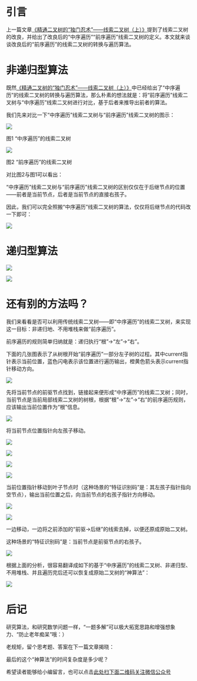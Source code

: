 # 引言

上一篇文章[《精通二叉树的“独门忍术”——线索二叉树（上）》](https://www.ycbbs.vip/?p=1932)提到了线索二叉树的改良，并给出了改良后的“中序遍历”“前序遍历”线索二叉树的定义。本文就来谈谈改良后的“前序遍历”的线索二叉树的转换与遍历算法。

# 非递归型算法

既然[《精通二叉树的“独门忍术”——线索二叉树（上）》](https://www.ycbbs.vip/?p=1932)中已经给出了“中序遍历”的线索二叉树的转换与遍历算法，那么朴素的想法就是：将“前序遍历”线索二叉树与“中序遍历”线索二叉树进行对比，基于后者来推导出前者的算法。

我们先来对比一下“中序遍历”线索二叉树与“前序遍历”线索二叉树的图示：

![][img_1]

图1 “中序遍历”的线索二叉树

![][img_2]

图2 “前序遍历”的线索二叉树

对比图2与图1可以看出：

“中序遍历”线索二叉树与“前序遍历”线索二叉树的区别仅仅在于后继节点的位置——前者是当前节点，后者是当前节点的直接右孩子。

因此，我们可以完全照搬“中序遍历”线索二叉树的算法，仅仅将后继节点的代码改一下即可：

![][img_3]

# 递归型算法

![][img_4]

![][img_5]

# 还有别的方法吗？

我们来看看是否可以利用传统线索二叉树——即“中序遍历”的线索二叉树，来实现这一目标：非递归地、不用堆栈来做“前序遍历”。

前序遍历的规则简单归纳就是：递归执行“根”->“左”->“右”。

下面的几张图表示了从树根开始“前序遍历”一部分左子树的过程。其中current指针表示当前位置，蓝色闪电表示该位置进行遍历输出，橙黄色箭头表示current指针移动方向。

![][img_6]

先将当前节点的前驱节点找到，链接起来便形成“中序遍历”的线索二叉树；同时，当前节点是当前局部线索二叉树的树根，根据“根”->“左”->“右”的前序遍历规则，应该输出当前位置作为“根”信息。

![][img_7]

将当前节点位置指针向左孩子移动。

![][img_8]

![][img_9]

![][img_10]

![][img_11]

当前位置指针移动到叶子节点时（这种场景的“特征识别码”是：其左孩子指针指向空节点），输出当前位置之后，向当前节点的右孩子指针方向移动。

![][img_12]

![][img_13]

一边移动，一边将之前添加的“前驱->后继”的线索去掉，以便还原成原始二叉树。

这种场景的“特征识别码”是：当前节点是前驱节点的右孩子。

![][img_14]

根据上面的分析，很容易翻译成如下的基于“中序遍历”的线索二叉树、非递归型、不用堆栈、并且遍历完后还可以恢复成原始二叉树的“神算法”：

![][img_15]

# 后记

研究算法，和研究数学问题一样，“一题多解”可以极大拓宽思路和增强想象力、“防止老年痴呆”哦：）

老规矩，留个思考题、答案在下一篇文章揭晓：

最后的这个“神算法”的时间复杂度是多少呢？

[img_1]:https://gitee.com/duchaochen/gongzhonghao/raw/master/%E4%B8%AA%E4%BA%BA%E5%8D%9A%E5%AE%A2%E6%96%87%E7%AB%A0/%E6%95%B0%E6%8D%AE%E7%BB%93%E6%9E%84%E4%B8%8E%E7%AE%97%E6%B3%95/image/14-1.jpg
[img_2]:https://gitee.com/duchaochen/gongzhonghao/raw/master/%E4%B8%AA%E4%BA%BA%E5%8D%9A%E5%AE%A2%E6%96%87%E7%AB%A0/%E6%95%B0%E6%8D%AE%E7%BB%93%E6%9E%84%E4%B8%8E%E7%AE%97%E6%B3%95/image/14-2.jpg
[img_3]:https://gitee.com/duchaochen/gongzhonghao/raw/master/%E4%B8%AA%E4%BA%BA%E5%8D%9A%E5%AE%A2%E6%96%87%E7%AB%A0/%E6%95%B0%E6%8D%AE%E7%BB%93%E6%9E%84%E4%B8%8E%E7%AE%97%E6%B3%95/image/14-3.jpg
[img_4]:https://gitee.com/duchaochen/gongzhonghao/raw/master/%E4%B8%AA%E4%BA%BA%E5%8D%9A%E5%AE%A2%E6%96%87%E7%AB%A0/%E6%95%B0%E6%8D%AE%E7%BB%93%E6%9E%84%E4%B8%8E%E7%AE%97%E6%B3%95/image/14-4.jpg
[img_5]:https://gitee.com/duchaochen/gongzhonghao/raw/master/%E4%B8%AA%E4%BA%BA%E5%8D%9A%E5%AE%A2%E6%96%87%E7%AB%A0/%E6%95%B0%E6%8D%AE%E7%BB%93%E6%9E%84%E4%B8%8E%E7%AE%97%E6%B3%95/image/14-5.jpg
[img_6]:https://gitee.com/duchaochen/gongzhonghao/raw/master/%E4%B8%AA%E4%BA%BA%E5%8D%9A%E5%AE%A2%E6%96%87%E7%AB%A0/%E6%95%B0%E6%8D%AE%E7%BB%93%E6%9E%84%E4%B8%8E%E7%AE%97%E6%B3%95/image/14-6.jpg
[img_7]:https://gitee.com/duchaochen/gongzhonghao/raw/master/%E4%B8%AA%E4%BA%BA%E5%8D%9A%E5%AE%A2%E6%96%87%E7%AB%A0/%E6%95%B0%E6%8D%AE%E7%BB%93%E6%9E%84%E4%B8%8E%E7%AE%97%E6%B3%95/image/14-7.jpg
[img_8]:https://gitee.com/duchaochen/gongzhonghao/raw/master/%E4%B8%AA%E4%BA%BA%E5%8D%9A%E5%AE%A2%E6%96%87%E7%AB%A0/%E6%95%B0%E6%8D%AE%E7%BB%93%E6%9E%84%E4%B8%8E%E7%AE%97%E6%B3%95/image/14-8.jpg
[img_9]:https://gitee.com/duchaochen/gongzhonghao/raw/master/%E4%B8%AA%E4%BA%BA%E5%8D%9A%E5%AE%A2%E6%96%87%E7%AB%A0/%E6%95%B0%E6%8D%AE%E7%BB%93%E6%9E%84%E4%B8%8E%E7%AE%97%E6%B3%95/image/14-9.jpg
[img_10]:https://gitee.com/duchaochen/gongzhonghao/raw/master/%E4%B8%AA%E4%BA%BA%E5%8D%9A%E5%AE%A2%E6%96%87%E7%AB%A0/%E6%95%B0%E6%8D%AE%E7%BB%93%E6%9E%84%E4%B8%8E%E7%AE%97%E6%B3%95/image/14-10.jpg
[img_11]:https://gitee.com/duchaochen/gongzhonghao/raw/master/%E4%B8%AA%E4%BA%BA%E5%8D%9A%E5%AE%A2%E6%96%87%E7%AB%A0/%E6%95%B0%E6%8D%AE%E7%BB%93%E6%9E%84%E4%B8%8E%E7%AE%97%E6%B3%95/image/14-11.jpg
[img_12]:https://gitee.com/duchaochen/gongzhonghao/raw/master/%E4%B8%AA%E4%BA%BA%E5%8D%9A%E5%AE%A2%E6%96%87%E7%AB%A0/%E6%95%B0%E6%8D%AE%E7%BB%93%E6%9E%84%E4%B8%8E%E7%AE%97%E6%B3%95/image/14-12.jpg
[img_13]:https://gitee.com/duchaochen/gongzhonghao/raw/master/%E4%B8%AA%E4%BA%BA%E5%8D%9A%E5%AE%A2%E6%96%87%E7%AB%A0/%E6%95%B0%E6%8D%AE%E7%BB%93%E6%9E%84%E4%B8%8E%E7%AE%97%E6%B3%95/image/14-13.jpg
[img_14]:https://gitee.com/duchaochen/gongzhonghao/raw/master/%E4%B8%AA%E4%BA%BA%E5%8D%9A%E5%AE%A2%E6%96%87%E7%AB%A0/%E6%95%B0%E6%8D%AE%E7%BB%93%E6%9E%84%E4%B8%8E%E7%AE%97%E6%B3%95/image/14-14.jpg
[img_15]:https://gitee.com/duchaochen/gongzhonghao/raw/master/%E4%B8%AA%E4%BA%BA%E5%8D%9A%E5%AE%A2%E6%96%87%E7%AB%A0/%E6%95%B0%E6%8D%AE%E7%BB%93%E6%9E%84%E4%B8%8E%E7%AE%97%E6%B3%95/image/14-15.jpg


希望读者能够给小编留言，也可以点击[此处扫下面二维码关注微信公众号](https://www.ycbbs.vip/?p=28 "此处扫下面二维码关注微信公众号")